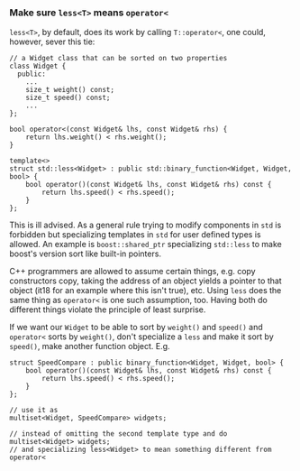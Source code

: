 ### Make sure `less<T>` means `operator<`

`less<T>`, by default, does its work by calling `T::operator<`, one could, however, sever this tie:
```
// a Widget class that can be sorted on two properties
class Widget {
  public:
    ...
    size_t weight() const;
    size_t speed() const;
    ...
};

bool operator<(const Widget& lhs, const Widget& rhs) {
    return lhs.weight() < rhs.weight();
}

template<>
struct std::less<Widget> : public std::binary_function<Widget, Widget, bool> {
    bool operator()(const Widget& lhs, const Widget& rhs) const {
        return lhs.speed() < rhs.speed();
    }
};
```

This is ill advised.
As a general rule trying to modify components in `std` is forbidden but specializing templates in `std` for user defined types is allowed.
An example is `boost::shared_ptr` specializing `std::less` to make boost's version sort like built-in pointers.

C++ programmers are allowed to assume certain things, e.g. copy constructors copy, taking the address of an object yields a pointer to that object (it18 for an example where this isn't true), etc.
Using `less` does the same thing as `operator<` is one such assumption, too.
Having both do different things violate the principle of least surprise.

If we want our `Widget` to be able to sort by `weight()` and `speed()` and `operator<` sorts by `weight()`, don't specialize a `less` and make it sort by `speed()`, make another function object. E.g.
```
struct SpeedCompare : public binary_function<Widget, Widget, bool> {
    bool operator()(const Widget& lhs, const Widget& rhs) const {
        return lhs.speed() < rhs.speed();
    }
};

// use it as
multiset<Widget, SpeedCompare> widgets;

// instead of omitting the second template type and do
multiset<Widget> widgets;
// and specializing less<Widget> to mean something different from operator<
```
